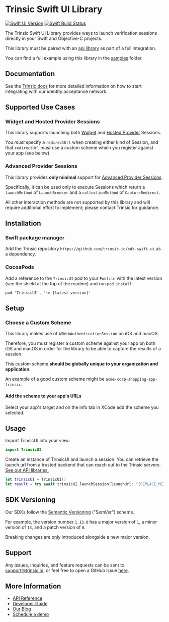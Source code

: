 # Trinsic Swift UI Library

[![Swift UI Version](https://img.shields.io/cocoapods/v/TrinsicUI.svg)](<[https://cocoapods.org/pods/TrinsicUI](https://cocoapods.org/pods/TrinsicUI)>) [![Swift Build Status](https://github.com/trinsic-id/sdk/actions/workflows/ui-swift-release.yml/badge.svg)](https://github.com/trinsic-id/sdk/actions?query=branch%main)

The Trinsic Swift UI Library provides ways to launch verification sessions directly in your Swift and Objective-C projects.

This library must be paired with an [api library](https://github.com/trinsic-id/sdk#api-libraries) as part of a full integration.

You can find a full example using this library in the [samples](https://github.com/trinsic-id/sdk/tree/main/ui-swift/samples) folder.

## Documentation

See the [Trinsic docs](https://docs.trinsic.id/docs/) for more detailed information on how to start integrating with our identity acceptance network.

## Supported Use Cases

### Widget and Hosted Provider Sessions

This library supports launching both [Widget](https://docs.trinsic.id/docs/widget-session) and [Hosted Provider](https://docs.trinsic.id/docs/hosted-provider-session) Sessions.

You _must_ specify a `redirectUrl` when creating either kind of Session, and that `redirectUrl` _must_ use a custom scheme which you register against your app (see below).

### Advanced Provider Sessions

This library provides **only minimal** support for [Advanced Provider Sessions](https://docs.trinsic.id/docs/advanced-provider-session). 

Specifically, it can be used only to execute Sessions which return a `launchMethod` of `LaunchBrowser` and a `collectionMethod` of `CaptureRedirect`.

All other interaction methods are not supported by this library and will require additional effort to implement; please contact Trinsic for guidance.


## Installation

### Swift package manager

Add the Trinsic repository `https://github.com/trinsic-id/sdk-swift-ui` as a dependency.

### CocoaPods

Add a reference to the `TrinsicUI` pod to your `Podfile` with the latest version (see the shield at the top of the readme) and run `pod install`

```
pod 'TrinsicUI', '~> [latest version]'
```

## Setup

### Choose a Custom Scheme

This library makes use of `ASWebAuthenticationSession` on iOS and macOS.

Therefore, you must register a custom scheme against your app on both iOS and macOS in order for the library to be able to capture the results of a session.

This custom scheme **should be globally unique to your organization and application**.

An example of a good custom scheme might be `acme-corp-shopping-app-trinsic`.

#### Add the scheme to your app's URLs

Select your app's target and on the info tab in XCode add the scheme you selected.

## Usage

Import TrinsicUI into your view:

```swift
import TrinsicUI
```

Create an instance of TrinsicUI and launch a session.
You can retrieve the launch url from a trusted backend that can reach out to the Trinsic servers. [See our API libraries.](https://github.com/trinsic-id/sdk#api-libraries)

```swift
let trinsicUI = TrinsicUI()
let result = try await trinsicUI.launchSession(launchUrl: "[REPLACE_ME]", callbackUrlScheme: "[REPLACE_ME]")
```

## SDK Versioning

Our SDKs follow the [Semantic Versioning](https://semver.org) ("SemVer") scheme.

For example, the version number `1.13.0` has a major version of `1`, a minor version of `13`, and a patch version of `0`.

Breaking changes are only introduced alongside a new major version.

## Support

Any issues, inquiries, and feature requests can be sent to [support@trinsic.id](mailto:support@trinsic.id), or feel free to open a GitHub issue [here](https://github.com/trinsic-id/sdk/issues).

## More Information

- [API Reference](https://docs.trinsic.id/reference)
- [Developer Guide](https://docs.trinsic.id/docs/developer-tools)
- [Our Blog](https://trinsic.id/blog/)
- [Schedule a demo](https://trinsic.id/contact/)
